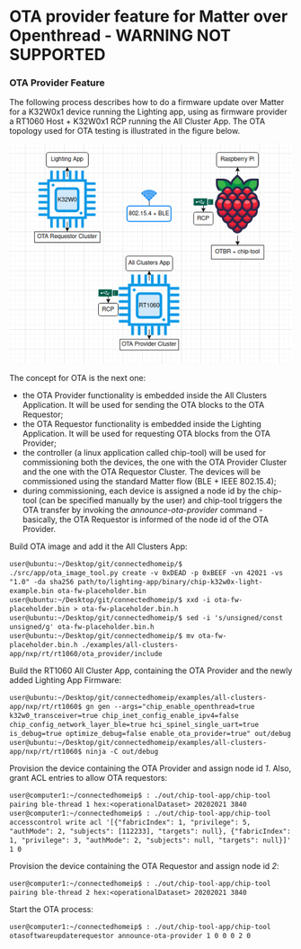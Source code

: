 # OTA provider feature for Matter over Openthread - WARNING NOT SUPPORTED

### OTA Provider Feature

The following process describes how to do a firmware update over Matter for a K32W0x1 device running the Lighting app, using as firmware provider a RT1060 Host + K32W0x1 RCP running the All Cluster App.
The OTA topology used for OTA testing is illustrated in the figure below.

![OTA_TOPOLOGY](../../../../platform/nxp/rt/rt1060/doc/images/ota_topology.png)

The concept for OTA is the next one:

-   the OTA Provider functionality is embedded inside the All Clusters Application.
    It will be used for sending the OTA blocks to the OTA Requestor;
-   the OTA Requestor functionality is embedded inside the Lighting Application.
    It will be used for requesting OTA blocks from the OTA Provider;
-   the controller (a linux application called chip-tool) will be used for
    commissioning both the devices, the one with the OTA Provider Cluster
    and the one with the OTA Requestor Cluster. The devices will be commissioned 
    using the standard Matter flow (BLE + IEEE 802.15.4);
-   during commissioning, each device is assigned a node id by the chip-tool
    (can be specified manually by the user) and chip-tool triggers the OTA 
    transfer by invoking the _announce-ota-provider_ command - basically, 
    the OTA Requestor is informed of the node id of the OTA Provider.

Build OTA image and add it the All Clusters App:

```
user@ubuntu:~/Desktop/git/connectedhomeip/$ ./src/app/ota_image_tool.py create -v 0xDEAD -p 0xBEEF -vn 42021 -vs "1.0" -da sha256 path/to/lighting-app/binary/chip-k32w0x-light-example.bin ota-fw-placeholder.bin
user@ubuntu:~/Desktop/git/connectedhomeip/$ xxd -i ota-fw-placeholder.bin > ota-fw-placeholder.bin.h
user@ubuntu:~/Desktop/git/connectedhomeip/$ sed -i 's/unsigned/const unsigned/g' ota-fw-placeholder.bin.h
user@ubuntu:~/Desktop/git/connectedhomeip/$ mv ota-fw-placeholder.bin.h ./examples/all-clusters-app/nxp/rt/rt1060/ota_provider/include
```

Build the RT1060 All Cluster App, containing the OTA Provider and the newly added Lighting App Firmware:

```
user@ubuntu:~/Desktop/git/connectedhomeip/examples/all-clusters-app/nxp/rt/rt1060$ gn gen --args="chip_enable_openthread=true k32w0_transceiver=true chip_inet_config_enable_ipv4=false chip_config_network_layer_ble=true hci_spinel_single_uart=true is_debug=true optimize_debug=false enable_ota_provider=true" out/debug
user@ubuntu:~/Desktop/git/connectedhomeip/examples/all-clusters-app/nxp/rt/rt1060$ ninja -C out/debug
```

Provision the device containing the OTA Provider and assign node id _1_. Also, grant ACL
entries to allow OTA requestors:

```
user@computer1:~/connectedhomeip$ : ./out/chip-tool-app/chip-tool pairing ble-thread 1 hex:<operationalDataset> 20202021 3840
user@computer1:~/connectedhomeip$ : ./out/chip-tool-app/chip-tool accesscontrol write acl '[{"fabricIndex": 1, "privilege": 5, "authMode": 2, "subjects": [112233], "targets": null}, {"fabricIndex": 1, "privilege": 3, "authMode": 2, "subjects": null, "targets": null}]' 1 0
```

Provision the device containing the OTA Requestor and assign node id _2_:

```
user@computer1:~/connectedhomeip$ : ./out/chip-tool-app/chip-tool pairing ble-thread 2 hex:<operationalDataset> 20202021 3840
```

Start the OTA process:

```
user@computer1:~/connectedhomeip$ : ./out/chip-tool-app/chip-tool otasoftwareupdaterequestor announce-ota-provider 1 0 0 0 2 0
```